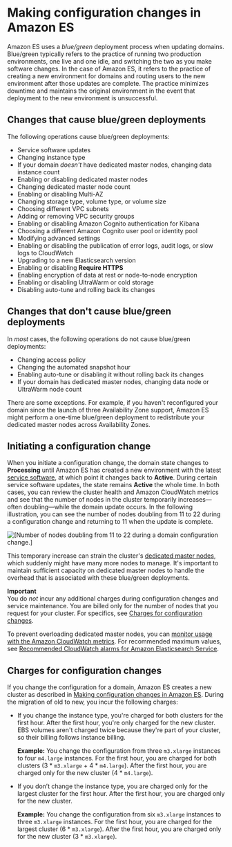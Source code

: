 # Making configuration changes in Amazon ES<a name="es-managedomains-configuration-changes"></a>

Amazon ES uses a *blue/green* deployment process when updating domains\. Blue/green typically refers to the practice of running two production environments, one live and one idle, and switching the two as you make software changes\. In the case of Amazon ES, it refers to the practice of creating a new environment for domains and routing users to the new environment after those updates are complete\. The practice minimizes downtime and maintains the original environment in the event that deployment to the new environment is unsuccessful\.

## Changes that cause blue/green deployments<a name="es-managedomains-bg"></a>

The following operations cause blue/green deployments:
+ Service software updates
+ Changing instance type
+ If your domain *doesn't* have dedicated master nodes, changing data instance count
+ Enabling or disabling dedicated master nodes
+ Changing dedicated master node count
+ Enabling or disabling Multi\-AZ
+ Changing storage type, volume type, or volume size
+ Choosing different VPC subnets
+ Adding or removing VPC security groups
+ Enabling or disabling Amazon Cognito authentication for Kibana
+ Choosing a different Amazon Cognito user pool or identity pool
+ Modifying advanced settings
+ Enabling or disabling the publication of error logs, audit logs, or slow logs to CloudWatch
+ Upgrading to a new Elasticsearch version
+ Enabling or disabling **Require HTTPS**
+ Enabling encryption of data at rest or node\-to\-node encryption
+ Enabling or disabling UltraWarm or cold storage
+ Disabling auto\-tune and rolling back its changes

## Changes that don't cause blue/green deployments<a name="es-managedomains-nobg"></a>

In *most* cases, the following operations do not cause blue/green deployments:
+ Changing access policy
+ Changing the automated snapshot hour
+ Enabling auto\-tune or disabling it without rolling back its changes
+ If your domain has dedicated master nodes, changing data node or UltraWarm node count

There are some exceptions\. For example, if you haven't reconfigured your domain since the launch of three Availability Zone support, Amazon ES might perform a one\-time blue/green deployment to redistribute your dedicated master nodes across Availability Zones\.

## Initiating a configuration change<a name="es-managedomains-initiate"></a>

When you initiate a configuration change, the domain state changes to **Processing** until Amazon ES has created a new environment with the latest [service software](es-service-software.md), at which point it changes back to **Active**\. During certain service software updates, the state remains **Active** the whole time\. In both cases, you can review the cluster health and Amazon CloudWatch metrics and see that the number of nodes in the cluster temporarily increases—often doubling—while the domain update occurs\. In the following illustration, you can see the number of nodes doubling from 11 to 22 during a configuration change and returning to 11 when the update is complete\.

![\[Number of nodes doubling from 11 to 22 during a domain configuration change.\]](http://docs.aws.amazon.com/elasticsearch-service/latest/developerguide/images/NodesDoubled.png)

This temporary increase can strain the cluster's [dedicated master nodes](es-managedomains-dedicatedmasternodes.md), which suddenly might have many more nodes to manage\. It's important to maintain sufficient capacity on dedicated master nodes to handle the overhead that is associated with these blue/green deployments\.

**Important**  
You do *not* incur any additional charges during configuration changes and service maintenance\. You are billed only for the number of nodes that you request for your cluster\. For specifics, see [Charges for configuration changes](#es-managedomains-config-charges)\.

To prevent overloading dedicated master nodes, you can [monitor usage with the Amazon CloudWatch metrics](es-managedomains-cloudwatchmetrics.md)\. For recommended maximum values, see [Recommended CloudWatch alarms for Amazon Elasticsearch Service](cloudwatch-alarms.md)\.

## Charges for configuration changes<a name="es-managedomains-config-charges"></a>

If you change the configuration for a domain, Amazon ES creates a new cluster as described in [Making configuration changes in Amazon ES](#es-managedomains-configuration-changes)\. During the migration of old to new, you incur the following charges:
+ If you change the instance type, you're charged for both clusters for the first hour\. After the first hour, you're only charged for the new cluster\. EBS volumes aren't charged twice because they're part of your cluster, so their billing follows instance billing\.

  **Example:** You change the configuration from three `m3.xlarge` instances to four `m4.large` instances\. For the first hour, you are charged for both clusters \(3 \* `m3.xlarge` \+ 4 \* `m4.large`\)\. After the first hour, you are charged only for the new cluster \(4 \* `m4.large`\)\.
+ If you don’t change the instance type, you are charged only for the largest cluster for the first hour\. After the first hour, you are charged only for the new cluster\.

  **Example:** You change the configuration from six `m3.xlarge` instances to three `m3.xlarge` instances\. For the first hour, you are charged for the largest cluster \(6 \* `m3.xlarge`\)\. After the first hour, you are charged only for the new cluster \(3 \* `m3.xlarge`\)\.